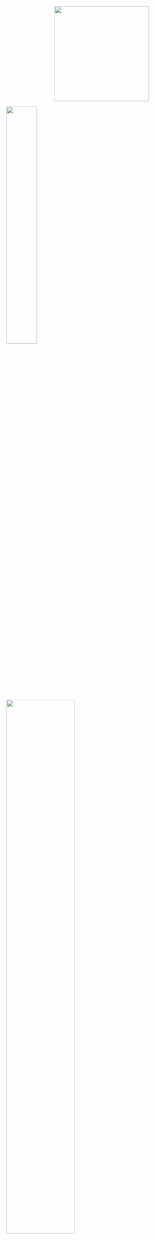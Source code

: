 <p align="center">
<img align="center" src="https://raw.githubusercontent.com/ninthwalker/AHNotifier/master/screenshots/ahnotifier-logo.png" width="250"></p>  
<p float="left">
  <img src="https://raw.githubusercontent.com/ninthwalker/AHNotifier/master/screenshots/windows_toast.png" width="40%">
  <img src="https://raw.githubusercontent.com/ninthwalker/AHNotifier/master/screenshots/discord-alert2.png" width=60%"> 
</p> 
Notifies you of prices for specific WoW Auction House Items.  
Currently supports Discord, Telegram, Pushover, Text Messages, Alexa 'Notify Me' Skill, Windows 'Toast' Notifications and Home Assistant scripts. If you want another notification type, let me know.    
  

## Details/Requirements  
1. Windows 10 (Computer does need to be on or scheduled to wake to run the script)
2. Powershell 3.0+ (Comes with WIN10)
3. A TSM API Key (get from [here](https://www.tradeskillmaster.com/user))  
4. Discord, Telegram, Pushover, Cell Phone, or Alexa Device.

## How it works  
Enter in your Realm/TSM API Info and the Auction House items you would like to be notified on in the settings.txt file.  
Run the Script as a scheduled task in Windows and be alerted via one of the notification types when your price is matched.  

## Overview of Setup steps  
1. Download these 3 files and place them in the same folder/directory on your computer:  
* AHNotifier.ps1  
* AHNotifier_Task.vbs
* settings.txt    
3. Configure the settings.txt file per the instructions below.  
4. Schedule the script to run via a scheduled task on your computer per the instructions below.  
  
## Settings.txt file setup  
Please see the settings.sample file for detailed info on the sections.  
Overview of settings.txt sections:  

* **[Server Settings]**  
Enter your Region (ie: US or  EU)  
Enter your Server Name  
Enter your TSM API Key from [here](https://www.tradeskillmaster.com/user)    
BulkMode: If Checkng on a lot of AH items (Like More than 25-50), then set this to Enabled and only run the script at most once per hour to avoid API rate limits.  

* **[Notification Types]**  
Set to 'Disabled' or 'Enabled' for the types you want to use.  
You can pick which ones you want Enabled or Disabled.  

* **[Notification Settings]**  
For each Notification type that you set to 'Enabled' in the above section, create a corresponding section here for it.  
See the setttings.sample for details of how this should look. 

* **Toast**  
Set to Enabled to show the Windows Toast Notifications. No further configuration is necessary.  
If you do not have notifcations on windows enabled, you can turn them on under `Settings > System > Notifications & actions.`  

* **Discord**  
Enter in the discord webhook for the channel you would like the notification to go to.  
Discord > Click cogwheel next to a channel to edit it > Webhooks > Create webhook.
See this quick video I found on Youtube if you need further help. It's very easy. Do not share this Webhook with anyone else.  
[Create Discord Webhook](https://www.youtube.com/watch?v=zxi926qhP7w)  

* **Pushover**   
Log in and create a new application in your Pushover.net account.  
Copy the User API Key and the newly created Application API Key to the Pushover variables.  
Set the optional commented out settings if desired.     

* **Telegram**  
This can be a little more complicated to set up, but you can look online for further help. The basics are below but I didn't go into detail:  
Get the Token by creating a bot by messaging @BotFather  
Get the ChatID by messaging your bot you created, or making your own group with the bot and messaging the group. Then get the ChatID for that conversation with the below step.  
Go to this url replacing [telegramBotToken] with your own Bot's token and look for the chatID to use. 
https://api.telegram.org/bot[telegramBotToken]/getUpdates

* **Text Message**  
Note: I didn't want to code in all the carriers and all the emails. So only Gmail is fully supported for now. If using 2FA, make a google app password from here: https://myaccount.google.com/security.  
Feel free to do a pull request to add more if it doesn't work with these default settings and options. Or just edit the below code with your own carrier and email settings.  
Enter carrier email, should be in the format of:  
@vtext.com, @txt.att.net, @messaging.sprintpcs.com, @tmomail.net, @msg.fi.google.com  
Enter in your phone number, email address and email password.  
Change the smtp server and port if you are not using Gmail.  

* **Alexa 'Notify Me' Skill**    
Enable the Skill inside the Alexa app. once linked it will email you an Access Code.  

* **Home Assistant**  
This is probably way more advanced than most people will use, but it's here for those that want it.    
Set your HASS URL, and API Token  
Enter in your script's entity_id that you want to have run when the AH Alert is triggered.  

### [Auction House Items to Monitor]  
Add a seperate section for each AH Item you want to check. Make sure to have it named like the following.  
The bracketed [AHItem#] must look like that with a unique number for each section.   
The price must be in COPPER! This is just to avoid any rounding and price matching errors. Conversion is easy!  

Gold: multiply the gold price by 10000.  ie: 12g 70s 0c would become: 12.7 * 10000 = 127000 copper.  
Silver: multiply the silver price by 100. ie: 58s 0c would become: 58 * 100 = 5800  

* Description: Friendly name. Can be whatever you want
* ItemID: get this ID from wowhead or TSM for the item you want to check for.
* Price: The price to alert on - In COPPER! (multiple gold by 10000 to get copper)
* Check: can be either 'Above' or 'Below' This is if you want to be alerted when the price is at or above/below the price you set.

[AHItem1]  
Description = Tidespray Linen  
itemID      = 152576  
price       = 22000  
check       = Below  

[AHItem2]  
Description = Monelite Ore  
itemID      = 152512  
price       = 51000  
check       = Above  

## How to use the windows Task Scheduler to run the script.
Note: The WoW Auction House API (And therefore the TSM API as well) is only updated about once every hour. So I recommend for the scheduled task time, to only run once per hour.

Creating a scheduled task is pretty easy. There are some specifics for this script though to make it work how we want.  
Use these basic steps to get started and see the screenshots below for an example of the Scheduled task as well:  

1. Create a new Scheduled task (Search: Task Scheduler > Create Task  
    1. Enter a friendly name. ie: AH Notifier  
1. Triggers tab: New (Suggestions below for how often, but do what you want here)  
    1. Select Daily and enter a date/time to start at. Recur every '1' days.
    1. Check the box for 'Repeat task every' and select 1 hour in the dropdown. For a duration of '1 day'  
    1. Click Ok  
1. Actions Tab: New
    1. Action: Start a program  
    1. Program/script box enter: AHNotifier_Task.vbs  
    1. Start in box: Enter in the path to where you saved the 3 files required ie: C:\users\Jaina\Desktop\AHNotifier
    1. Click ok.  
1. Click ok to save the Scheduled Task    

## FAQ/Common Issues  
1. This is powershell, so it does need Wndows and a computer that runs the script as scheduled unfortunately.  
2. Maybe I'll port this to Linux someday. Running this on a little Raspberry Pi Zero W would allow it to be on all the time. And cost less than $2 USD a year.  
3. TODO: Add setting option to combine multiple AH Items into one alert instead of the seperate ones they are now. - (aybe? Might not be needed or wanted)  
4. TODO: Add the ability to check multiple servers Auction Houses. Limited to one for right now.  
5. TODO: Create a video walkthrough of the process.  

## Advanced config
If using the windows toast notification option, there are 3 buttons that can appear. Open WoW, Details, and Dismiss.  
* Dismiss: Self explanatory, closes the notification.  
* Details: Opens up your default web browser to the TSM Details page of the item that was alerted on.  
* Open WoW: Clicking this will launch the World of Warcraft launcher program to sign into WoW.  
However, the 'Open WoW' takes some advanced config. If you ant to see and use this feature of the Notification, then please follow the steps below:  

TODO - Add registry steps here for Open Wow  

## Screenshots/Videos  
<img src="https://raw.githubusercontent.com/ninthwalker/AHNotifier/master/screenshots/text-alert.png" width="400">    
<img src="https://raw.githubusercontent.com/ninthwalker/AHNotifier/master/screenshots/task_trigger.png" width="450">  
<img src="https://raw.githubusercontent.com/ninthwalker/AHNotifier/master/screenshots/task_action.png" width="450">  
